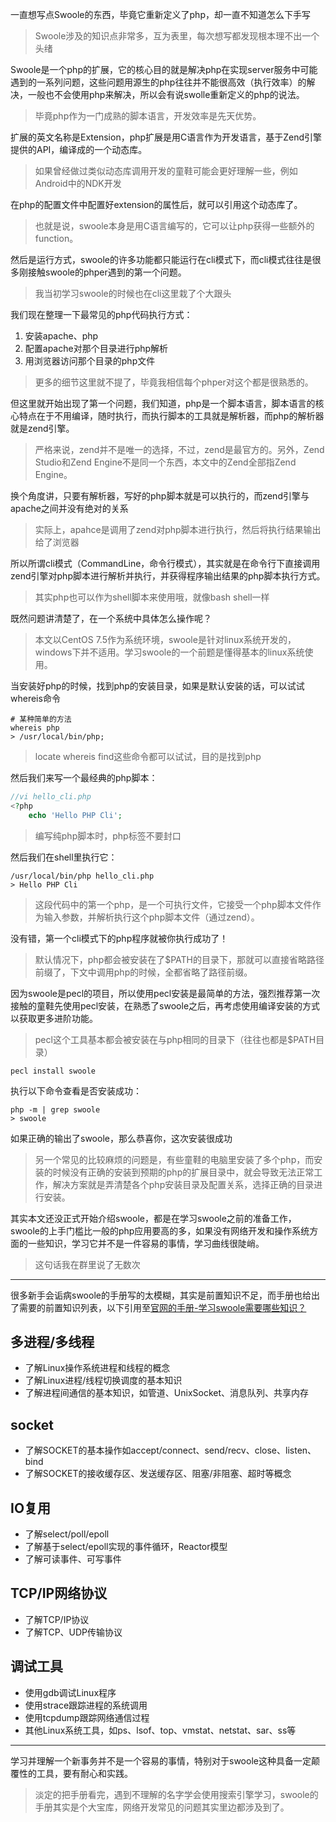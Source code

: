 一直想写点Swoole的东西，毕竟它重新定义了php，却一直不知道怎么下手写

> Swoole涉及的知识点非常多，互为表里，每次想写都发现根本理不出一个头绪

Swoole是一个php的扩展，它的核心目的就是解决php在实现server服务中可能遇到的一系列问题，这些问题用源生的php往往并不能很高效（执行效率）的解决，一般也不会使用php来解决，所以会有说swolle重新定义的php的说法。

> 毕竟php作为一门成熟的脚本语言，开发效率是先天优势。

扩展的英文名称是Extension，php扩展是用C语言作为开发语言，基于Zend引擎提供的API，编译成的一个动态库。

> 如果曾经做过类似动态库调用开发的童鞋可能会更好理解一些，例如Android中的NDK开发

在php的配置文件中配置好extension的属性后，就可以引用这个动态库了。

> 也就是说，swoole本身是用C语言编写的，它可以让php获得一些额外的function。

然后是运行方式，swoole的许多功能都只能运行在cli模式下，而cli模式往往是很多刚接触swoole的phper遇到的第一个问题。

> 我当初学习swoole的时候也在cli这里栽了个大跟头

我们现在整理一下最常见的php代码执行方式：

1. 安装apache、php
2. 配置apache对那个目录进行php解析
3. 用浏览器访问那个目录的php文件

> 更多的细节这里就不提了，毕竟我相信每个phper对这个都是很熟悉的。

但这里就开始出现了第一个问题，我们知道，php是一个脚本语言，脚本语言的核心特点在于不用编译，随时执行，而执行脚本的工具就是解析器，而php的解析器就是zend引擎。

> 严格来说，zend并不是唯一的选择，不过，zend是最官方的。另外，Zend Studio和Zend Engine不是同一个东西，本文中的Zend全部指Zend Engine。

换个角度讲，只要有解析器，写好的php脚本就是可以执行的，而zend引擎与apache之间并没有绝对的关系

> 实际上，apahce是调用了zend对php脚本进行执行，然后将执行结果输出给了浏览器

所以所谓cli模式（CommandLine，命令行模式），其实就是在命令行下直接调用zend引擎对php脚本进行解析并执行，并获得程序输出结果的php脚本执行方式。

> 其实php也可以作为shell脚本来使用哦，就像bash shell一样

既然问题讲清楚了，在一个系统中具体怎么操作呢？

> 本文以CentOS 7.5作为系统环境，swoole是针对linux系统开发的，windows下并不适用。学习swoole的一个前题是懂得基本的linux系统使用。

当安装好php的时候，找到php的安装目录，如果是默认安装的话，可以试试whereis命令

``` shell
# 某种简单的方法
whereis php
> /usr/local/bin/php;
```

> locate whereis find这些命令都可以试试，目的是找到php

然后我们来写一个最经典的php脚本：

``` php
//vi hello_cli.php
<?php
    echo 'Hello PHP Cli';
```

> 编写纯php脚本时，php标签不要封口

然后我们在shell里执行它：

``` shell
/usr/local/bin/php hello_cli.php
> Hello PHP Cli
```

> 这段代码中的第一个php，是一个可执行文件，它接受一个php脚本文件作为输入参数，并解析执行这个php脚本文件（通过zend）。

没有错，第一个cli模式下的php程序就被你执行成功了！

> 默认情况下，php都会被安装在了$PATH的目录下，那就可以直接省略路径前缀了，下文中调用php的时候，全都省略了路径前缀。

因为swoole是pecl的项目，所以使用pecl安装是最简单的方法，强烈推荐第一次接触的童鞋先使用pecl安装，在熟悉了swoole之后，再考虑使用编译安装的方式以获取更多进阶功能。

> pecl这个工具基本都会被安装在与php相同的目录下（往往也都是$PATH目录）

``` shell
pecl install swoole
```

执行以下命令查看是否安装成功：

``` shell
php -m | grep swoole
> swoole
```

如果正确的输出了swoole，那么恭喜你，这次安装很成功

> 另一个常见的比较麻烦的问题是，有些童鞋的电脑里安装了多个php，而安装的时候没有正确的安装到预期的php的扩展目录中，就会导致无法正常工作，解决方案就是弄清楚各个php安装目录及配置关系，选择正确的目录进行安装。

其实本文还没正式开始介绍swoole，都是在学习swoole之前的准备工作，swoole的上手门槛比一般的php应用要高的多，如果没有网络开发和操作系统方面的一些知识，学习它并不是一件容易的事情，学习曲线很陡峭。

> 这句话我在群里说了无数次

---

很多新手会诟病swoole的手册写的太模糊，其实是前置知识不足，而手册也给出了需要的前置知识列表，以下引用至[官网的手册-学习swoole需要哪些知识？](http://wiki.swoole.com/wiki/page/487.html)

## 多进程/多线程

+ 了解Linux操作系统进程和线程的概念
+ 了解Linux进程/线程切换调度的基本知识
+ 了解进程间通信的基本知识，如管道、UnixSocket、消息队列、共享内存

## socket

+ 了解SOCKET的基本操作如accept/connect、send/recv、close、listen、bind
+ 了解SOCKET的接收缓存区、发送缓存区、阻塞/非阻塞、超时等概念

## IO复用

+ 了解select/poll/epoll
+ 了解基于select/epoll实现的事件循环，Reactor模型
+ 了解可读事件、可写事件

## TCP/IP网络协议

+ 了解TCP/IP协议
+ 了解TCP、UDP传输协议

## 调试工具

+ 使用gdb调试Linux程序
+ 使用strace跟踪进程的系统调用
+ 使用tcpdump跟踪网络通信过程
+ 其他Linux系统工具，如ps、lsof、top、vmstat、netstat、sar、ss等

---

学习并理解一个新事务并不是一个容易的事情，特别对于swoole这种具备一定颠覆性的工具，要有耐心和实践。

> 淡定的把手册看完，遇到不理解的名字学会使用搜索引擎学习，swoole的手册其实是个大宝库，网络开发常见的问题其实里边都涉及到了。
